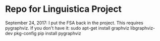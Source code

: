 # Repo for Linguistica Project
September 24, 2017: I put the FSA back in the project. This requires pygraphviz. If you don't have it:
sudo apt-get install graphviz libgraphviz-dev pkg-config
pip install pygraphviz
